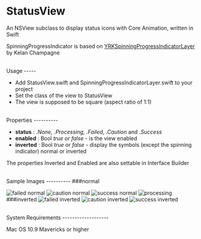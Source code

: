 # StatusView
An NSView subclass to display status icons with Core Animation, written in Swift

SpinningProgressIndicator is based on [YRKSpinningProgressIndicatorLayer](https://github.com/kelan/YRKSpinningProgressIndicatorLayer) by Kelan Champagne

<br>
Usage
-----

- Add StatusView.swift and SpinningProgressIndicatorLayer.swift to your project
- Set the class of the view to StatusView
- The view is supposed to be square (aspect ratio of 1:1)

<br>
Properties
----------

- **status** : *.None, .Processing, .Failed, .Caution* and *.Success*
- **enabled** : Bool *true* or *false* - is the view enabled
- **inverted** : Bool *true* or *false* - display the symbols (except the spinning indicator) normal or inverted

The properties Inverted and Enabled are also settable in Interface Builder

<br>
Sample Images
----------
###normal

![failed normal](http://klieme.com/Images/failed.tif)
![caution normal](http://klieme.com/Images/caution.tif)
![success normal](http://klieme.com/Images/success.tif)
![processing](http://klieme.com/Images/processing.png)
###inverted
![failed inverted](http://klieme.com/Images/failed_inverted.tif)
![caution inverted](http://klieme.com/Images/caution_inverted.tif)
![success inverted](http://klieme.com/Images/success_inverted.tif)


<br>
System Requirements
-------------------

Mac OS 10.9 Mavericks or higher
